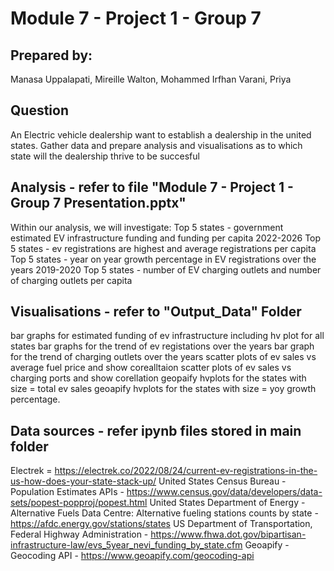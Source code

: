 # Module 7 - Project 1 - Group 7
 
## Prepared by:
Manasa Uppalapati, Mireille Walton, Mohammed Irfhan Varani, Priya 

## Question
An Electric vehicle dealership want to establish a dealership in the united states. Gather data and prepare analysis and visualisations as to which state will the
dealership thrive to be succesful

## Analysis - refer to file "Module 7 - Project 1 - Group 7 Presentation.pptx"

Within our analysis, we will investigate:
Top 5 states - government estimated EV infrastructure funding and funding per capita 2022-2026
Top 5 states - ev registrations are highest and average registrations per capita
Top 5 states - year on year growth percentage in EV registrations over the years 2019-2020
Top 5 states - number of EV charging outlets and number of charging outlets per capita

## Visualisations - refer to "Output_Data" Folder
bar graphs for estimated funding of ev infrastructure including hv plot for all states
bar graphs for the trend of ev registations over the years
bar graph for the trend of charging outlets over the years
scatter plots of ev sales vs average fuel price and show corealltaion
scatter plots of ev sales vs charging ports and show corellation
geopaify hvplots for the states with size = total ev sales
geoapify hvplots for the states with size = yoy growth percentage.

## Data sources - refer ipynb files stored in main folder
Electrek = https://electrek.co/2022/08/24/current-ev-registrations-in-the-us-how-does-your-state-stack-up/
United States Census Bureau - Population Estimates APIs - https://www.census.gov/data/developers/data-sets/popest-popproj/popest.html
United States Department of Energy - Alternative Fuels Data Centre: Alternative fueling stations counts by state - https://afdc.energy.gov/stations/states
US Department of Transportation, Federal Highway Administration - https://www.fhwa.dot.gov/bipartisan-infrastructure-law/evs_5year_nevi_funding_by_state.cfm
Geoapify - Geocoding API - https://www.geoapify.com/geocoding-api
